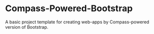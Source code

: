 # Compass-Powered-Bootstrap
A basic project template for creating web-apps by Compass-powered version of Bootstrap.
